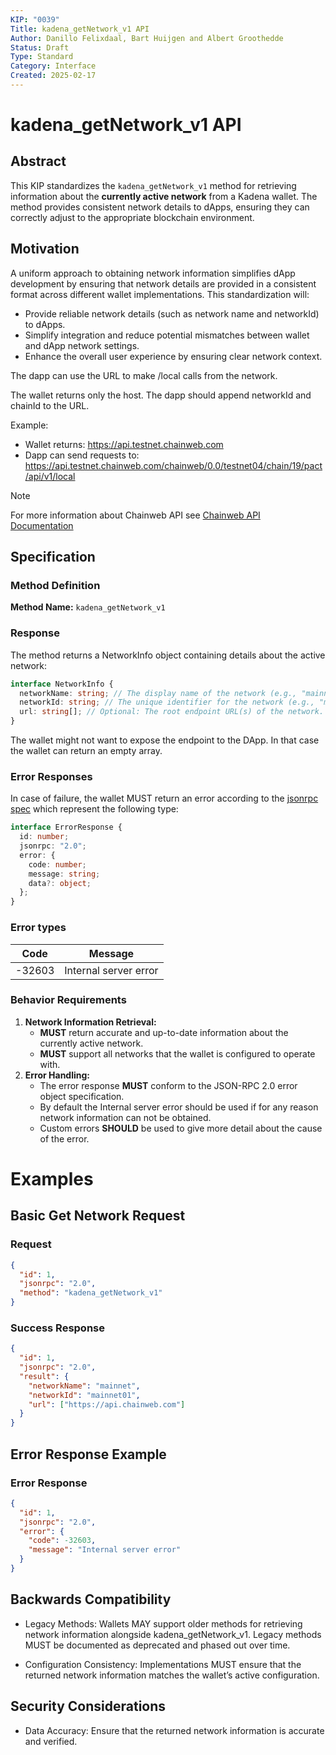 ```yaml
---
KIP: "0039"
Title: kadena_getNetwork_v1 API
Author: Danillo Felixdaal, Bart Huijgen and Albert Groothedde
Status: Draft
Type: Standard
Category: Interface
Created: 2025-02-17
---
```


# kadena_getNetwork_v1 API

## Abstract

This KIP standardizes the `kadena_getNetwork_v1` method for retrieving
information about the **currently active network** from a Kadena wallet. The
method provides consistent network details to dApps, ensuring they can correctly
adjust to the appropriate blockchain environment.

## Motivation

A uniform approach to obtaining network information simplifies dApp development
by ensuring that network details are provided in a consistent format across
different wallet implementations. This standardization will:

- Provide reliable network details (such as network name and networkId) to
  dApps.
- Simplify integration and reduce potential mismatches between wallet and dApp
  network settings.
- Enhance the overall user experience by ensuring clear network context.

The dapp can use the URL to make /local calls from the network.

The wallet returns only the host. The dapp should append networkId and chainId
to the URL.

Example:

- Wallet returns: https://api.testnet.chainweb.com
- Dapp can send requests to:
  https://api.testnet.chainweb.com/chainweb/0.0/testnet04/chain/19/pact/api/v1/local

> [!NOTE]  
> For more information about Chainweb API see
> [Chainweb API Documentation](api.chainweb.com)

## Specification

### Method Definition

**Method Name:** `kadena_getNetwork_v1`

### Response

The method returns a NetworkInfo object containing details about the active
network:

```typescript
interface NetworkInfo {
  networkName: string; // The display name of the network (e.g., "mainnet").
  networkId: string; // The unique identifier for the network (e.g., "mainnet01").
  url: string[]; // Optional: The root endpoint URL(s) of the network. This should be the base URL for sending commands (e.g., "https://api.chainweb.com") rather than the full command path. Placeholders for chainId should be managed by the client.
}
```

The wallet might not want to expose the endpoint to the DApp. In that case the
wallet can return an empty array.

### Error Responses

In case of failure, the wallet MUST return an error according to the
[jsonrpc spec](https://www.jsonrpc.org/specification#error_object) which
represent the following type:

```typescript
interface ErrorResponse {
  id: number;
  jsonrpc: "2.0";
  error: {
    code: number;
    message: string;
    data?: object;
  };
}
```

### Error types

| Code   | Message               |
| ------ | --------------------- |
| -32603 | Internal server error |

### Behavior Requirements

1. **Network Information Retrieval:**
   - **MUST** return accurate and up-to-date information about the currently active
     network.
   - **MUST** support all networks that the wallet is configured to operate with.
2. **Error Handling:**
   - The error response **MUST** conform to the JSON-RPC 2.0 error object
     specification.
   - By default the Internal server error should be used if for any reason network
     information can not be obtained.
   - Custom errors **SHOULD** be used to give more detail about the cause of the error.

# Examples

## Basic Get Network Request

### Request

```json
{
  "id": 1,
  "jsonrpc": "2.0",
  "method": "kadena_getNetwork_v1"
}
```

### Success Response

```json
{
  "id": 1,
  "jsonrpc": "2.0",
  "result": {
    "networkName": "mainnet",
    "networkId": "mainnet01",
    "url": ["https://api.chainweb.com"]
  }
}
```

## Error Response Example

### Error Response

```json
{
  "id": 1,
  "jsonrpc": "2.0",
  "error": {
    "code": -32603,
    "message": "Internal server error"
  }
}
```

## Backwards Compatibility

- Legacy Methods: Wallets MAY support older methods for retrieving network
  information alongside kadena_getNetwork_v1. Legacy methods MUST be documented
  as deprecated and phased out over time.

- Configuration Consistency: Implementations MUST ensure that the returned
  network information matches the wallet’s active configuration.

## Security Considerations

- Data Accuracy: Ensure that the returned network information is accurate and
  verified.
